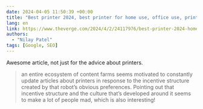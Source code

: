 ```yaml
---
date: 2024-04-05 11:50:39 +00:00
title: "Best printer 2024, best printer for home use, office use, printing labels, printer for school, homework printer you are a printer we are all printers"
lang: en
link: https://www.theverge.com/2024/4/2/24117976/best-printer-2024-home-use-office-use-labels-school-homework
authors:
  - "Nilay Patel"
tags: [Google, SEO]
---
```


Awesome article, not just for the advice about printers.

> an entire ecosystem of content farms seems motivated to constantly update articles about printers in response to the incentive structure created by that robot’s obvious preferences. Pointing out that incentive structure and the culture that’s developed around it seems to make a lot of people mad, which is also interesting!
